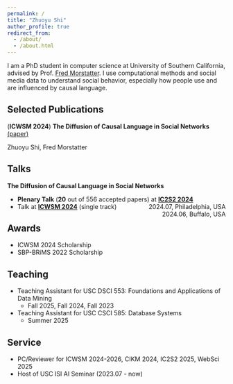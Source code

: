 ```yaml
---
permalink: /
title: "Zhuoyu Shi"
author_profile: true
redirect_from: 
  - /about/
  - /about.html
---
```


I am a PhD student in computer science at University of Southern California, advised by Prof. <a style="color:inherit" href="https://scholar.google.com/citations?user=u-8h3HcAAAAJ&hl=en">Fred Morstatter</a>. I use computational methods and social media data to understand social behavior, especially how people use and are influenced by causal language. 


## Selected Publications
(**ICWSM 2024**) **The Diffusion of Causal Language in Social Networks** <a style="color:inherit" href="https://ojs.aaai.org/index.php/ICWSM/article/view/31399">(paper)</a>

Zhuoyu Shi, Fred Morstatter

<!-- <i class="fa-regular fa-bookmark"></i> The 18th International AAAI Conference on Web and Social Media -->

## Talks
**The Diffusion of Causal Language in Social Networks**
- **<i style="color:#FF8C00" class="fa-solid fa-award"></i> Plenary Talk** (**20** out of 556 accepted papers) at **<a style="color:inherit" href="https://ic2s2-2024.org">IC2S2 2024</a>** <span style="float:right;">2024.07, Philadelphia, USA</span>
- Talk at **<a style="color:inherit" href="https://www.icwsm.org/2024/index.html/">ICWSM 2024</a>** (single track) <span style="float:right;">2024.06, Buffalo, USA</span>


## Awards
* ICWSM 2024 Scholarship 
* SBP-BRiMS 2022 Scholarship


## Teaching
* Teaching Assistant for USC DSCI 553: Foundations and Applications of Data Mining
  * Fall 2025, Fall 2024, Fall 2023
* Teaching Assistant for USC CSCI 585: Database Systems
  * Summer 2025



## Service
* PC/Reviewer for ICWSM 2024-2026, CIKM 2024, IC2S2 2025, WebSci 2025
* Host of USC ISI AI Seminar (2023.07 - now)

